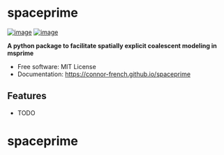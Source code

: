 # spaceprime


[![image](https://img.shields.io/pypi/v/spaceprime.svg)](https://pypi.python.org/pypi/spaceprime)
[![image](https://img.shields.io/conda/vn/conda-forge/spaceprime.svg)](https://anaconda.org/conda-forge/spaceprime)


**A python package to facilitate spatially explicit coalescent modeling in msprime**


-   Free software: MIT License
-   Documentation: https://connor-french.github.io/spaceprime
    

## Features

-   TODO
# spaceprime
